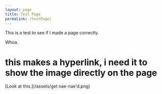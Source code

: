 ```yaml
---
layout: page
title: Test Page
permalink: /testPage/
---
```


This is a test to see if I made a page correctly.

Whoa.

# this makes a hyperlink, i need it to show the image directly on the page
[Look at this.](/assets/get nae-nae'd.png) 
